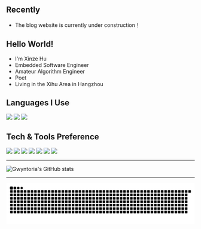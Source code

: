 ## Recently

- The blog website is currently under construction！

## Hello World!

- I'm Xinze Hu
- Embedded Software Engineer
- Amateur Algorithm Engineer
- Poet
- Living in the Xihu Area in Hangzhou

## Languages I Use

<img src="https://img.shields.io/badge/-C%20&%20C++-659ad2?style=flat&logo=c%2B%2B&logoColor=ffffff"> <img src="https://img.shields.io/badge/-Python-black?style=flat&logo=python&logoColor=white"> <img src="http://img.shields.io/badge/-Java-F89820?style=flat&logo=java&logoColor=white">

## Tech & Tools Preference

<img src="http://img.shields.io/badge/-Git-F1502F?style=flat&logo=git&logoColor=FFFFFF"> <img src="http://img.shields.io/badge/-Github-000000?style=flat&logo=github&logoColor=FFFFFF"> <img src="http://img.shields.io/badge/-VS%20Code-007ACC?style=flat&logo=visual%20studio%20code&logoColor=white"> <img src = "https://img.shields.io/badge/-HTML5-E34F26?style=flat&logo=html5&logoColor=white"> <img src = "https://img.shields.io/badge/-CSS3-1572B6?style=flat&logo=css3&logoColor=white"> <img src="https://img.shields.io/badge/-MySQL-F29111?style=flat&logo=mysql&logoColor=FFFFFF"> <img src="https://img.shields.io/badge/-Node.js-3C873A?style=flat&logo=Node.js&logoColor=white"> 

---

![Gwyntoria's GitHub stats](https://github-readme-stats.vercel.app/api?username=Gwyntoria&show_icons=true&theme=dracula)

<!-- ![Top Langs](https://github-readme-stats.vercel.app/api/top-langs/?username=Gwyntoria&show_icons=true&theme=dracula&layout=compact) -->

---

<picture>
  <source media="(prefers-color-scheme: dark)" srcset="https://github.com/Gwyntoria/Gwyntoria/blob/output/profile-snake-dark.svg" />
  <source media="(prefers-color-scheme: light)" srcset="https://github.com/Gwyntoria/Gwyntoria/blob/output/profile-snake.svg" />
  <img alt="github-profile-snake" src="https://github.com/Gwyntoria/Gwyntoria/blob/output/profile-snake.svg" />
</picture>
